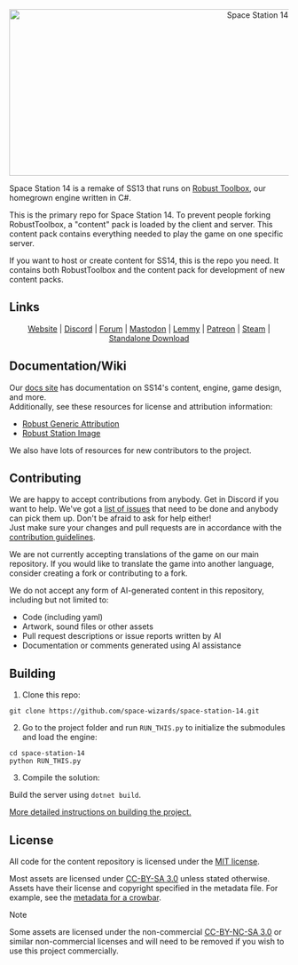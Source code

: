 <div class="header" align="center">  
<img alt="Space Station 14" width="880" height="300" src="https://raw.githubusercontent.com/space-wizards/asset-dump/de329a7898bb716b9d5ba9a0cd07f38e61f1ed05/github-logo.svg">  
</div>

Space Station 14 is a remake of SS13 that runs on [Robust Toolbox](https://github.com/space-wizards/RobustToolbox), our homegrown engine written in C#.

This is the primary repo for Space Station 14. To prevent people forking RobustToolbox, a "content" pack is loaded by the client and server. This content pack contains everything needed to play the game on one specific server.

If you want to host or create content for SS14, this is the repo you need. It contains both RobustToolbox and the content pack for development of new content packs.

## Links

<div class="header" align="center">  

[Website](https://spacestation14.com/) | [Discord](https://discord.ss14.io/) | [Forum](https://forum.spacestation14.com/) | [Mastodon](https://mastodon.gamedev.place/@spacestation14) | [Lemmy](https://lemmy.spacestation14.com/) | [Patreon](https://www.patreon.com/spacestation14) | [Steam](https://store.steampowered.com/app/1255460/Space_Station_14/) | [Standalone Download](https://spacestation14.com/about/nightlies/)  

</div>

## Documentation/Wiki

Our [docs site](https://docs.spacestation14.com/) has documentation on SS14's content, engine, game design, and more.  
Additionally, see these resources for license and attribution information:  
- [Robust Generic Attribution](https://docs.spacestation14.com/en/specifications/robust-generic-attribution.html)  
- [Robust Station Image](https://docs.spacestation14.com/en/specifications/robust-station-image.html)

We also have lots of resources for new contributors to the project.

## Contributing

We are happy to accept contributions from anybody. Get in Discord if you want to help. We've got a [list of issues](https://github.com/space-wizards/space-station-14-content/issues) that need to be done and anybody can pick them up. Don't be afraid to ask for help either!  
Just make sure your changes and pull requests are in accordance with the [contribution guidelines](https://docs.spacestation14.com/en/general-development/codebase-info/pull-request-guidelines.html).

We are not currently accepting translations of the game on our main repository. If you would like to translate the game into another language, consider creating a fork or contributing to a fork.

We do not accept any form of AI-generated content in this repository, including but not limited to:
- Code (including yaml)
- Artwork, sound files or other assets
- Pull request descriptions or issue reports written by AI
- Documentation or comments generated using AI assistance

## Building

1. Clone this repo:
```shell
git clone https://github.com/space-wizards/space-station-14.git
```
2. Go to the project folder and run `RUN_THIS.py` to initialize the submodules and load the engine:
```shell
cd space-station-14
python RUN_THIS.py
```
3. Compile the solution:  

Build the server using `dotnet build`.

[More detailed instructions on building the project.](https://docs.spacestation14.com/en/general-development/setup.html)

## License

All code for the content repository is licensed under the [MIT license](https://github.com/space-wizards/space-station-14/blob/master/LICENSE.TXT).  

Most assets are licensed under [CC-BY-SA 3.0](https://creativecommons.org/licenses/by-sa/3.0/) unless stated otherwise. Assets have their license and copyright specified in the metadata file. For example, see the [metadata for a crowbar](https://github.com/space-wizards/space-station-14/blob/master/Resources/Textures/Objects/Tools/crowbar.rsi/meta.json).  

> [!NOTE]
> Some assets are licensed under the non-commercial [CC-BY-NC-SA 3.0](https://creativecommons.org/licenses/by-nc-sa/3.0/) or similar non-commercial licenses and will need to be removed if you wish to use this project commercially.

